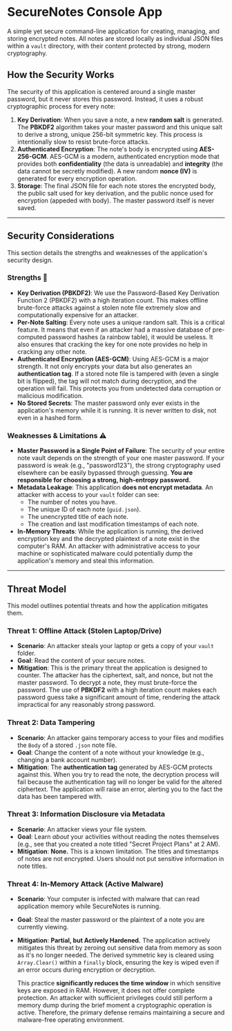 # SecureNotes Console App

A simple yet secure command-line application for creating, managing, and storing encrypted notes. All notes are stored locally as individual JSON files within a `vault` directory, with their content protected by strong, modern cryptography.

## How the Security Works

The security of this application is centered around a single master password, but it never stores this password. Instead, it uses a robust cryptographic process for every note:

1.  **Key Derivation**: When you save a note, a new **random salt** is generated. The **PBKDF2** algorithm takes your master password and this unique salt to derive a strong, unique 256-bit symmetric key. This process is intentionally slow to resist brute-force attacks.
2.  **Authenticated Encryption**: The note's body is encrypted using **AES-256-GCM**. AES-GCM is a modern, authenticated encryption mode that provides both **confidentiality** (the data is unreadable) and **integrity** (the data cannot be secretly modified). A new random **nonce (IV)** is generated for every encryption operation.
3.  **Storage**: The final JSON file for each note stores the encrypted body, the public salt used for key derivation, and the public nonce used for encryption (appeded with body). The master password itself is never saved.



---

## Security Considerations

This section details the strengths and weaknesses of the application's security design.

### Strengths 💪

* **Key Derivation (PBKDF2)**: We use the Password-Based Key Derivation Function 2 (PBKDF2) with a high iteration count. This makes offline brute-force attacks against a stolen note file extremely slow and computationally expensive for an attacker.
* **Per-Note Salting**: Every note uses a unique random salt. This is a critical feature. It means that even if an attacker had a massive database of pre-computed password hashes (a rainbow table), it would be useless. It also ensures that cracking the key for one note provides no help in cracking any other note.
* **Authenticated Encryption (AES-GCM)**: Using AES-GCM is a major strength. It not only encrypts your data but also generates an **authentication tag**. If a stored note file is tampered with (even a single bit is flipped), the tag will not match during decryption, and the operation will fail. This protects you from undetected data corruption or malicious modification.
* **No Stored Secrets**: The master password only ever exists in the application's memory while it is running. It is never written to disk, not even in a hashed form.

### Weaknesses & Limitations ⚠️

* **Master Password is a Single Point of Failure**: The security of your entire note vault depends on the strength of your one master password. If your password is weak (e.g., "password123"), the strong cryptography used elsewhere can be easily bypassed through guessing. **You are responsible for choosing a strong, high-entropy password.**
* **Metadata Leakage**: This application **does not encrypt metadata**. An attacker with access to your `vault` folder can see:
    * The number of notes you have.
    * The unique ID of each note (`guid.json`).
    * The unencrypted title of each note.
    * The creation and last modification timestamps of each note.
* **In-Memory Threats**: While the application is running, the derived encryption key and the decrypted plaintext of a note exist in the computer's RAM. An attacker with administrative access to your machine or sophisticated malware could potentially dump the application's memory and steal this information.

---

## Threat Model

This model outlines potential threats and how the application mitigates them.

### Threat 1: Offline Attack (Stolen Laptop/Drive)
* **Scenario**: An attacker steals your laptop or gets a copy of your `vault` folder.
* **Goal**: Read the content of your secure notes.
* **Mitigation**: This is the primary threat the application is designed to counter. The attacker has the ciphertext, salt, and nonce, but not the master password. To decrypt a note, they must brute-force the password. The use of **PBKDF2** with a high iteration count makes each password guess take a significant amount of time, rendering the attack impractical for any reasonably strong password.

### Threat 2: Data Tampering
* **Scenario**: An attacker gains temporary access to your files and modifies the `Body` of a stored `.json` note file.
* **Goal**: Change the content of a note without your knowledge (e.g., changing a bank account number).
* **Mitigation**: The **authentication tag** generated by AES-GCM protects against this. When you try to read the note, the decryption process will fail because the authentication tag will no longer be valid for the altered ciphertext. The application will raise an error, alerting you to the fact the data has been tampered with.

### Threat 3: Information Disclosure via Metadata
* **Scenario**: An attacker views your file system.
* **Goal**: Learn *about* your activities without reading the notes themselves (e.g., see that you created a note titled "Secret Project Plans" at 2 AM).
* **Mitigation**: **None.** This is a known limitation. The titles and timestamps of notes are not encrypted. Users should not put sensitive information in note titles.

### Threat 4: In-Memory Attack (Active Malware)
* **Scenario**: Your computer is infected with malware that can read application memory while SecureNotes is running.
* **Goal**: Steal the master password or the plaintext of a note you are currently viewing.
* **Mitigation**: **Partial, but Actively Hardened.** The application actively mitigates this threat by zeroing out sensitive data from memory as soon as it's no longer needed. The derived symmetric key is cleared using `Array.Clear()` within a `finally` block, ensuring the key is wiped even if an error occurs during encryption or decryption.

    This practice **significantly reduces the time window** in which sensitive keys are exposed in RAM. However, it does not offer complete protection. An attacker with sufficient privileges could still perform a memory dump during the brief moment a cryptographic operation is active. Therefore, the primary defense remains maintaining a secure and malware-free operating environment.